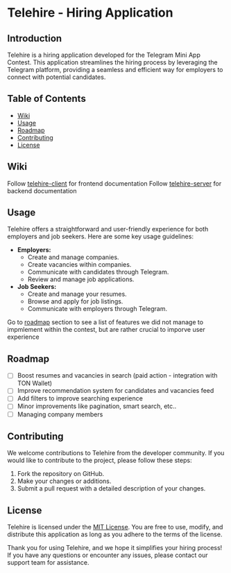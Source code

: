 # Telehire - Hiring Application

## Introduction

Telehire is a hiring application developed for the Telegram Mini App Contest. This application streamlines the hiring process by leveraging the Telegram platform, providing a seamless and efficient way for employers to connect with potential candidates.

## Table of Contents

- [Wiki](#wiki)
- [Usage](#usage)
- [Roadmap](#roadmap)
- [Contributing](#contributing)
- [License](#license)

## Wiki

Follow [telehire-client](https://github.com/AllPein/telehire/tree/master/telehire-client) for frontend documentation
Follow [telehire-server](https://github.com/AllPein/telehire/tree/master/telehire-server) for backend documentation

## Usage

Telehire offers a straightforward and user-friendly experience for both employers and job seekers. Here are some key usage guidelines:

- **Employers:**
  - Create and manage companies.
  - Create vacancies within companies.
  - Communicate with candidates through Telegram.
  - Review and manage job applications.
- **Job Seekers:**
  - Create and manage your resumes.
  - Browse and apply for job listings.
  - Communicate with employers through Telegram.

Go to [roadmap](#roadmap) section to see a list of features we did not manage to impmlement within the contest, but are rather crucial to imporve user experience

## Roadmap

- [ ] Boost resumes and vacancies in search (paid action - integration with TON Wallet)
- [ ] Improve recommendation system for candidates and vacancies feed
- [ ] Add filters to improve searching experience
- [ ] Minor improvements like pagination, smart search, etc..
- [ ] Managing company members

## Contributing

We welcome contributions to Telehire from the developer community. If you would like to contribute to the project, please follow these steps:

1. Fork the repository on GitHub.
2. Make your changes or additions.
3. Submit a pull request with a detailed description of your changes.

## License

Telehire is licensed under the [MIT License](LICENSE). You are free to use, modify, and distribute this application as long as you adhere to the terms of the license.

Thank you for using Telehire, and we hope it simplifies your hiring process! If you have any questions or encounter any issues, please contact our support team for assistance.
